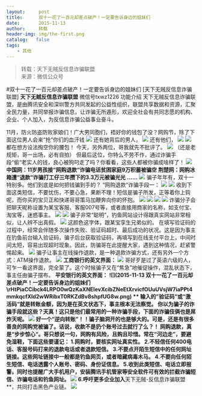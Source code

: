 ```yaml
---
layout:     post
title:      双十一花了一百元却差点破产！一定要告诉身边的姐妹们
date:       2015-11-13
author:     转载
header-img: img/the-first.png
catalog:   false
tags:
    - 其他
---
```


<blockquote><p>转载：天下无贼反信息诈骗联盟<br>
来源：微信公众号</p></blockquote>

#双十一花了一百元却差点破产！一定要告诉身边的姐妹们
[天下无贼反信息诈骗联盟]
**天下无贼反信息诈骗联盟**
微信号txwz1226
功能介绍
天下无贼反信息诈骗联盟，是由腾讯安全和深圳警方共同发起的公益性组织，联盟共享数据和资源，汇聚全民力量，共同举报诈骗信息，让诈骗无所遁形，欢迎全社会有共同志愿的机构、企业、个人加入，为反信息诈骗公益事业奋斗。

11月，防火防盗防败家娘们！广大男同胞们，捂好你的钱包了没？网购节，除了下面这位男人会来“抢”你们的血汗钱
![]({{site.baseurl}}/postimg/rHtPiaCCibck4LRPO0wQzKaXNElevXcibZNettN7aYooice8rxZRcSZXwCIOkuHmzFJlQqf3lamCb2X5K23GicQoic3A.png)
还有她背后的男人，
![]({{site.baseurl}}/postimg/rHtPiaCCibck4LRPO0wQzKaXNElevXcibZNOCIGqSPRiagk2llOuRYbbsU9SwbIHYyq87NUsa96CG8ia39uShNPUIaQ.jpeg)
还有他们，
![]({{site.baseurl}}/postimg/rHtPiaCCibck4LRPO0wQzKaXNElevXcibZNheqt5MhtSFyFFTtz0ZqT7k2T5ibRG0iaVoHVlRUVpTf8M71bFH2brxJA.jpeg)
![]({{site.baseurl}}/postimg/rHtPiaCCibck4LRPO0wQzKaXNElevXcibZNEf31LdBlPrxNGUGR33PxldTeJ0IoAudveCyWheHNTReql1kxtWYiahA.png)
都在想方设法掏空你的腰包！
今天，另外两位，哥我就先不批评了。
![]({{site.baseurl}}/postimg/rHtPiaCCibck4LRPO0wQzKaXNElevXcibZN2yRIU4rst3FbRlAxv4sqL91ceEMic3LBpfXiaNMfe4RMvj5eUfajdiaNg.jpeg)
（还是老规矩，哥一出场，必有自拍）
但最后这位，你特么不劳不作，通过诈骗手段“偷“老实人的钱，良心被狗叼走了吗？你看看，这些人都被你骗成啥样了！
![]({{site.baseurl}}/postimg/rHtPiaCCibck4LRPO0wQzKaXNElevXcibZNZQqxwnmQTw1XGLic7qGQcIUumpOTWxJ9vsrQkM7plmvZctgAvyMAzgw.jpeg)
**中国网：11岁男孩接“网购退款“诈骗电话贫困家庭9万积蓄被骗空**
**荆楚网：网购冰箱遭“退款“诈骗打工仔三年攒下的3.3万元被骗光光**
**……**
![]({{site.baseurl}}/postimg/rHtPiaCCibck4LRPO0wQzKaXNElevXcibZNEf31LdBlPrxNGUGR33PxldTeJ0IoAudveCyWheHNTReql1kxtWYiahA.png)
骗子年年有，双十一特别多。他们到底是如何把钱骗到手的？
“网购退款“诈骗手段一：
![]({{site.baseurl}}/postimg/rHtPiaCCibck4LRPO0wQzKaXNElevXcibZN3yY2ChZskYzKa4iaIExzCWJTXAjBfXicPicVQOsefw7uJicjcyXlbYn53A.png)
![]({{site.baseurl}}/postimg/rHtPiaCCibck4LRPO0wQzKaXNElevXcibZNiavVKAJbMGGHIg9XzQPOZ6tqNAlpPgQDyeMZfFrSNU5Vib6roea4YQXA.png)
收到下面这类短信，不要忧伤，不要心急，果断不理！短信是骗子所发，正等着你上钩呢，而你买的宝贝正和快递哥哥策马加鞭奔向你的怀抱。
![]({{site.baseurl}}/postimg/rHtPiaCCibck4LRPO0wQzKaXNElevXcibZNc2oPqc13JuRAnzHcIsVBMr0XRNRUYeZlB0xWBEtl1icibjicLHclIN2jg.png)
![]({{site.baseurl}}/postimg/rHtPiaCCibck4LRPO0wQzKaXNElevXcibZNL7fQibibuL2ayzANdtAYe1b1dYWStzPw3t0siagvWn71M4rz7LjVZB4Cg.png)
![]({{site.baseurl}}/postimg/rHtPiaCCibck4LRPO0wQzKaXNElevXcibZNaJEWOuS9VOHLIKl2s7tf3WzC98Y6euI5dTbJ25wvMjBBo9xUdlfGgg.png)
![]({{site.baseurl}}/postimg/rHtPiaCCibck4LRPO0wQzKaXNElevXcibZNAJna0hxhuWicso5gwM3A91vPDUqaiatfP5z6ibV8Nf2GyvckadXCqqqiag.png)
诈骗分子会把聊天昵称设置为某宝客服、客服007号等，或者直接用商家的名称，如支付宝、淘宝等，迷惑事主。
![]({{site.baseurl}}/postimg/rHtPiaCCibck4LRPO0wQzKaXNElevXcibZNaJEWOuS9VOHLIKl2s7tf3WzC98Y6euI5dTbJ25wvMjBBo9xUdlfGgg.png)
![]({{site.baseurl}}/postimg/rHtPiaCCibck4LRPO0wQzKaXNElevXcibZNXRmquUHD0xdG7vGE1R3icGN9ojnZ9M7XwHZj2njd8wlRiawYtbZ4fziaw.png)
骗子非常“聪明”，钓鱼网站设计得跟真实网站非常相似，让人辨不出真假。
![]({{site.baseurl}}/postimg/rHtPiaCCibck4LRPO0wQzKaXNElevXcibZNZ45UyKWr6cvSkhvyYhomJrTthOictnAF5J4Ha327JxbaBVHwLkrVzXA.png)
这颜色这字体，跟某宝孪生兄弟似的。
在填写验证码的过程中，经常会伴随多次操作失败、验证码超时、最后成功的状况。这是因为事主在钓鱼前台输入验证码，骗子后台获取验证码，再填写到在线支付平台上，中间时间太短，容易出现超时现象。因此，防骗哥在此提醒大家，遇到这种情况，赶紧警惕起来。
![]({{site.baseurl}}/postimg/rHtPiaCCibck4LRPO0wQzKaXNElevXcibZNEf31LdBlPrxNGUGR33PxldTeJ0IoAudveCyWheHNTReql1kxtWYiahA.png)
骗子让事主在线操作退款，是一种退款诈骗方式，还有另外一个方式：ATM操作退款。
![]({{site.baseurl}}/postimg/rHtPiaCCibck4LRPO0wQzKaXNElevXcibZNVe2z0PfkicIDD4PAU3eWDUPfpyEaFhMv8NWuQ3TbwWiabNGKRj0cTib6g.png)
**工商银行的英文界面：**
![]({{site.baseurl}}/postimg/rHtPiaCCibck4LRPO0wQzKaXNElevXcibZNVxibJqTVkODqsibzPOY2pypAQcVYlC6ue8XE2ibHdKCrHOVcSISFKg1Gg.png)
哥好歹是过了英语六级的人，可乍一看这界面，完全蒙了。这个时候骗子又在“焦急”地催促操作，混乱状态下，事主任由骗子摆布。
**平安银行的英文界面：**
**![](2015-11-13
双十一花了一百元却差点破产！一定要告诉身边的姐妹们\\rHtPiaCCibck4LRPO0wQzKaXNElevXcibZNeEtXrvicfOUuUVsjW7iaPPt4mmkqcfXld2wWRibxT0RKZdBv8shpfUG8w.png)
**
输入的”验证码“或“激活码“就是转账金额，因为是在英文状态下，事主根本无法察觉。
你以为骗子的诈骗手段就这些？天真！这只是他们最常用的一种诈骗手段，下面的诈骗伎俩也是屌炸天呢。
![]({{site.baseurl}}/postimg/rHtPiaCCibck4LRPO0wQzKaXNElevXcibZNsSd4LYwMh4bhMiaMHia67QrVWeVaNdIM3cb2eyzkZOtFZA6q0EFmRZ9Q.png)
好一个“逆向转账”！！骗子脑洞开的也是够大的。可是，还是有很多善良的网购党被骗了。话说，收款不是扔个账号过去就行了么？！
网购退款，真是“步步惊心“。哥只想说一句，网购有风险，且购且珍惜。常在“河边走”，要避免湿鞋，下面这些要谨记：
1.网购时，要核实网址真实性。
2.不轻信任何400电话、客服号码打来的退款电话或者退款短信。
3.不要点开陌生短信中的任何网址链接。这些网址链接中一般都是钓鱼网页，或者暗藏病毒木马。
4.不要向任何陌生短信、电话透露个人账号、密码、身份证信息。
5.收到此类短信、电话立即报警。同时也提醒广大手机用户，安装腾讯手机管家等安全软件可有效的拦截诈骗短信、诈骗电话和钓鱼网址。
![]({{site.baseurl}}/postimg/rHtPiaCCibck4LRPO0wQzKaXNElevXcibZNXadAqILiaTRwtGhCUv5icbCEmZk93YU1BKibxaMzcgn5W1SXWEodLNScw.png)
6.呼吁更多企业加入**天下无贼-反信息诈骗联盟**，共同打击黑色产业链。
![]({{site.baseurl}}/postimg/3Frx8wcpibStVf1GhT0vZf5KbUnx7n98ILYua6m52G9yDiaRPhNNlUNN3tabiaEtonJFIJNZ6ezSXDr3rxGdS2xgg.jpeg)
